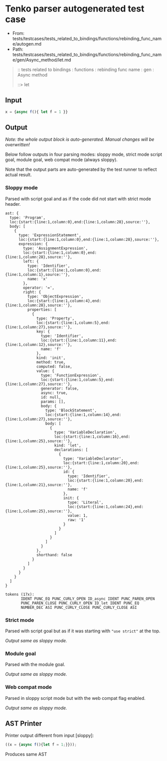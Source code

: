 # Tenko parser autogenerated test case

- From: tests/testcases/tests_related_to_bindings/functions/rebinding_func_name/autogen.md
- Path: tests/testcases/tests_related_to_bindings/functions/rebinding_func_name/gen/Async_method/let.md

> :: tests related to bindings : functions : rebinding func name : gen : Async method
>
> ::> let

## Input


`````js
x = {async f(){ let f = 1 }}
`````

## Output

_Note: the whole output block is auto-generated. Manual changes will be overwritten!_

Below follow outputs in four parsing modes: sloppy mode, strict mode script goal, module goal, web compat mode (always sloppy).

Note that the output parts are auto-generated by the test runner to reflect actual result.

### Sloppy mode

Parsed with script goal and as if the code did not start with strict mode header.

`````
ast: {
  type: 'Program',
  loc:{start:{line:1,column:0},end:{line:1,column:28},source:''},
  body: [
    {
      type: 'ExpressionStatement',
      loc:{start:{line:1,column:0},end:{line:1,column:28},source:''},
      expression: {
        type: 'AssignmentExpression',
        loc:{start:{line:1,column:0},end:{line:1,column:28},source:''},
        left: {
          type: 'Identifier',
          loc:{start:{line:1,column:0},end:{line:1,column:1},source:''},
          name: 'x'
        },
        operator: '=',
        right: {
          type: 'ObjectExpression',
          loc:{start:{line:1,column:4},end:{line:1,column:28},source:''},
          properties: [
            {
              type: 'Property',
              loc:{start:{line:1,column:5},end:{line:1,column:27},source:''},
              key: {
                type: 'Identifier',
                loc:{start:{line:1,column:11},end:{line:1,column:12},source:''},
                name: 'f'
              },
              kind: 'init',
              method: true,
              computed: false,
              value: {
                type: 'FunctionExpression',
                loc:{start:{line:1,column:5},end:{line:1,column:27},source:''},
                generator: false,
                async: true,
                id: null,
                params: [],
                body: {
                  type: 'BlockStatement',
                  loc:{start:{line:1,column:14},end:{line:1,column:27},source:''},
                  body: [
                    {
                      type: 'VariableDeclaration',
                      loc:{start:{line:1,column:16},end:{line:1,column:25},source:''},
                      kind: 'let',
                      declarations: [
                        {
                          type: 'VariableDeclarator',
                          loc:{start:{line:1,column:20},end:{line:1,column:25},source:''},
                          id: {
                            type: 'Identifier',
                            loc:{start:{line:1,column:20},end:{line:1,column:21},source:''},
                            name: 'f'
                          },
                          init: {
                            type: 'Literal',
                            loc:{start:{line:1,column:24},end:{line:1,column:25},source:''},
                            value: 1,
                            raw: '1'
                          }
                        }
                      ]
                    }
                  ]
                }
              },
              shorthand: false
            }
          ]
        }
      }
    }
  ]
}

tokens (17x):
       IDENT PUNC_EQ PUNC_CURLY_OPEN ID_async IDENT PUNC_PAREN_OPEN
       PUNC_PAREN_CLOSE PUNC_CURLY_OPEN ID_let IDENT PUNC_EQ
       NUMBER_DEC ASI PUNC_CURLY_CLOSE PUNC_CURLY_CLOSE ASI
`````

### Strict mode

Parsed with script goal but as if it was starting with `"use strict"` at the top.

_Output same as sloppy mode._

### Module goal

Parsed with the module goal.

_Output same as sloppy mode._

### Web compat mode

Parsed in sloppy script mode but with the web compat flag enabled.

_Output same as sloppy mode._

## AST Printer

Printer output different from input [sloppy]:

````js
((x = {async f(){let f = 1;}}));
````

Produces same AST
